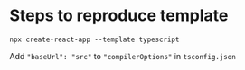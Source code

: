 # Steps to reproduce template

`npx create-react-app --template typescript`

Add `"baseUrl": "src"` to `"compilerOptions"` in `tsconfig.json`